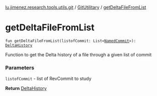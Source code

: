 [lu.jimenez.research.tools.utils.git](../index.md) / [GitUtilitary](index.md) / [getDeltaFileFromList](.)

# getDeltaFileFromList

`fun getDeltaFileFromList(listofCommit: List<`[`NamedCommit`](-named-commit/index.md)`>): `[`DeltaHistory`](../../lu.jimenez.research.tools.utils.diff/-delta-history/index.md)

Function to get the Delta history of a file through a given list of commit

### Parameters

`listofCommit` - list of RevCommit to study

**Return**
[DeltaHistory](../../lu.jimenez.research.tools.utils.diff/-delta-history/index.md)


